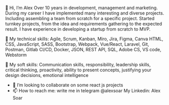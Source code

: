 👋 Hi, I’m Alex
Over 10 years in development, management and marketing. During my career I have implemented many interesting and diverse projects.
Including assembling a team from scratch for a specific project. Started turnkey projects, from the idea and requirements gathering to the expected result.
I have experience in developing a startup from scratch to MVP.

👀 My technical skills:
Agile, Scrum, Kanban, Miro, Jira, Figma, Canva 
HTML, CSS, JavaScript, SASS, Bootstrap, Webpack, Vue/React, Laravel, Git, Postman, Gitlab CI/CD, Docker, JSON, REST API, SQL, Adobe CS, VS code, Webstorm

🌱 My soft skills:
Communication skills, responsibility, leadership skills, critical thinking, proactivity, ability to present concepts, justifying your design decisions, emotional intelligence

- 💞️ I’m looking to collaborate on some react js projects
- 📫 How to reach me: write me in telegram @alexsoar
My Linkedin: Alex Soar

<!---
alexsoar/alexsoar is a ✨ special ✨ repository because its `README.md` (this file) appears on your GitHub profile.
You can click the Preview link to take a look at your changes.
--->
